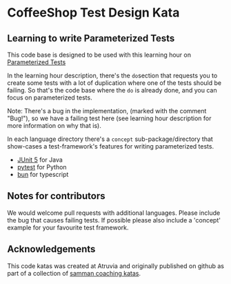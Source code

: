 CoffeeShop Test Design Kata
===========================


## Learning to write Parameterized Tests

This code base is designed to be used with this learning hour on [Parameterized Tests](https://sammancoaching.org/learning_hours/test_design/parameterized_tests.html)

In the learning hour description, there's the ```do```section that requests you to create some tests with a lot of duplication where one of the tests should be failing. So that's the code base where the ```do``` is already done, and you can focus on parameterized tests.

Note: There's a bug in the implementation, (marked with the comment "Bug!"), so we have a failing test here (see learning hour description for more information on why that is).

In each language directory there's a ```concept``` sub-package/directory that show-cases a test-framework's features for writing parameterized tests.
- [JUnit 5](https://junit.org/junit5/) for Java
- [pytest](https://docs.pytest.org/en/stable/) for Python
- [bun](https://bun.sh/docs/cli/test) for typescript

## Notes for contributors

We would welcome pull requests with additional languages. Please include the bug that causes failing tests. If possible please also include a 'concept' example for your favourite test framework.

## Acknowledgements

This code katas was created at Atruvia and originally published on github as part of a collection of [samman coaching katas](https://github.com/atruvia/samman-coaching-katas). 
